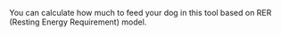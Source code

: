 You can calculate how much to feed your dog in this tool based on RER (Resting Energy Requirement) model.

<link rel="stylesheet" href="https://embed.calculoid.com/styles/main.css" /><script src="https://embed.calculoid.com/scripts/combined.min.js"></script><div ng-app="calculoid" ng-controller="CalculoidMainCtrl" ng-init="init({calcId:92120,apiKey:'718826d261cac84cc46df'})" ng-include="load()"></div>
